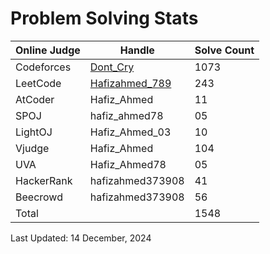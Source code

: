 <h1>Problem Solving Stats</h1>

<table>
  <thead>
    <tr>
      <th>Online Judge</th>
      <th>Handle</th>
      <th>Solve Count</th>
    </tr>
  </thead>
  <tbody>
    <tr>
      <td>Codeforces</td>
      <td><a href = "https://codeforces.com/profile/Dont_Cry">Dont_Cry<a></td>
      <td>1073</td>
    </tr>
    <tr>
      <td>LeetCode</td>
      <td><a href = "https://leetcode.com/u/Hafizahmed_789/">Hafizahmed_789<a></td>
      <td>243</td>
    </tr>
    <tr>
      <td>AtCoder</td>
      <td>Hafiz_Ahmed</td>
      <td>11</td>
    </tr>
    <tr>
      <td>SPOJ</td>
      <td>hafiz_ahmed78</td>
      <td>05</td>
    </tr>
    <tr>
      <td>LightOJ</td>
      <td>Hafiz_Ahmed_03</td>
      <td>10</td>
    </tr>
    <tr>
      <td>Vjudge</td>
      <td>Hafiz_Ahmed</td>
      <td>104</td>
    </tr>
    <tr>
      <td>UVA</td>
      <td>Hafiz_Ahmed78</td>
      <td>05</td>
    </tr>
    <tr>
      <td>HackerRank</td>
      <td>hafizahmed373908</td>
      <td>41</td>
    </tr>
    <tr>
      <td>Beecrowd</td>
      <td>hafizahmed373908</td>
      <td>56</td>
    </tr>
    <tr>
      <td>Total</td>
      <td></td>
      <td>1548</td>
    </tr>
  </tbody>
</table>

<p>Last Updated: 14 December, 2024</p>
